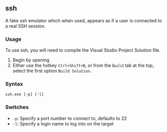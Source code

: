## ssh
A fake ssh emulator which when used, appears as if a user is connected to a real SSH session.

### Usage
To use ssh, you will need to compile the Visual Studio Project Solution file. 
1. Begin by opening 
2. Either use the hotkey ```Ctrl+Shift+B```, or from the ```Build``` tab at the top, select the first option ```Build Solution```.

### Syntax
```ssh.exe [-p] [-l]```

### Switches
- ```-p```: Specify a port number to connect to, defaults to 22
- ```-l```: Specify a login name to log into on the target
